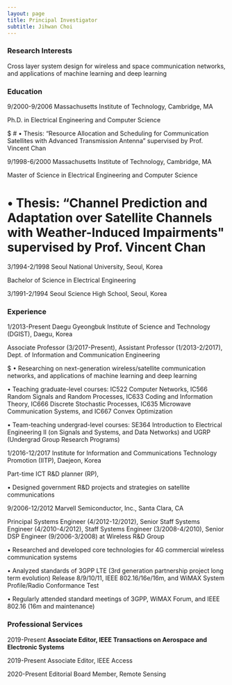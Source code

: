 ```yaml
---
layout: page
title: Principal Investigator
subtitle: Jihwan Choi
---
```


### Research Interests

Cross layer system design for wireless and space communication networks, and applications of machine learning and deep learning  

### Education

9/2000-9/2006  Massachusetts Institute of Technology, Cambridge, MA 

Ph.D. in Electrical Engineering and Computer Science 
    
 $ #  • Thesis: “Resource Allocation and Scheduling for Communication Satellites with Advanced Transmission Antenna” supervised by Prof. Vincent Chan 
 

9/1998-6/2000  Massachusetts Institute of Technology, Cambridge, MA 

Master of Science in Electrical Engineering and Computer Science 
    
  #  • Thesis: “Channel Prediction and Adaptation over Satellite Channels with Weather-Induced Impairments" supervised by Prof. Vincent Chan 
   

3/1994-2/1998  Seoul National University, Seoul, Korea 

Bachelor of Science in Electrical Engineering 
 

3/1991-2/1994  Seoul Science High School, Seoul, Korea 


### Experience

1/2013-Present   Daegu Gyeongbuk Institute of Science and Technology (DGIST), Daegu, Korea

Associate Professor (3/2017-Present), Assistant Professor (1/2013-2/2017), Dept. of Information and Communication Engineering 

$ •    Researching on next-generation wireless/satellite communication networks, and applications of machine learning and deep learning  
 
 •    Teaching graduate-level courses: IC522 Computer Networks, IC566 Random Signals and Random Processes, IC633 Coding and Information Theory, IC666 Discrete Stochastic Processes, IC635 Microwave Communication Systems, and IC667 Convex Optimization 

 •    Team-teaching undergrad-level courses: SE364 Introduction to Electrical Engineering II (on Signals and Systems, and Data Networks) and UGRP (Undergrad Group Research Programs)


1/2016-12/2017    Institute for Information and Communications Technology Promotion (IITP), Daejeon, Korea

Part-time ICT R&D planner (RP), 

•    Designed government R&D projects and strategies on satellite communications

 

9/2006-12/2012    Marvell Semiconductor, Inc., Santa Clara, CA

Principal Systems Engineer (4/2012-12/2012), Senior Staff Systems Engineer (4/2010-4/2012), Staff Systems Engineer (3/2008-4/2010),  Senior DSP Engineer (9/2006-3/2008) at Wireless R&D Group

 •    Researched and developed core technologies for 4G commercial wireless communication systems 

 •    Analyzed standards of 3GPP LTE (3rd generation partnership project long term evolution) Release 8/9/10/11, IEEE 802.16/16e/16m, and WiMAX System Profile/Radio Conformance Test
 
 •    Regularly attended standard meetings of 3GPP, WiMAX Forum, and IEEE 802.16 (16m and maintenance)

 
### Professional Services

2019-Present       **Associate Editor, IEEE Transactions on Aerospace and Electronic Systems**

2019-Present       Associate Editor, IEEE Access

2020-Present       Editorial Board Member, Remote Sensing
